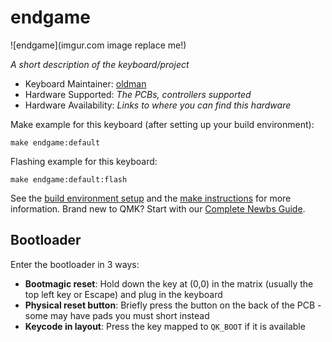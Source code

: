 # endgame

![endgame](imgur.com image replace me!)

*A short description of the keyboard/project*

* Keyboard Maintainer: [oldman](https://github.com/albinoa-zebra)
* Hardware Supported: *The PCBs, controllers supported*
* Hardware Availability: *Links to where you can find this hardware*

Make example for this keyboard (after setting up your build environment):

    make endgame:default

Flashing example for this keyboard:

    make endgame:default:flash

See the [build environment setup](https://docs.qmk.fm/#/getting_started_build_tools) and the [make instructions](https://docs.qmk.fm/#/getting_started_make_guide) for more information. Brand new to QMK? Start with our [Complete Newbs Guide](https://docs.qmk.fm/#/newbs).

## Bootloader

Enter the bootloader in 3 ways:

* **Bootmagic reset**: Hold down the key at (0,0) in the matrix (usually the top left key or Escape) and plug in the keyboard
* **Physical reset button**: Briefly press the button on the back of the PCB - some may have pads you must short instead
* **Keycode in layout**: Press the key mapped to `QK_BOOT` if it is available
